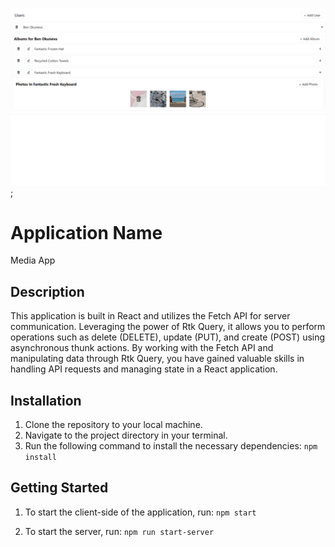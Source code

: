![coffeShop image](/public/mymedia.png);

# Application Name

Media App

## Description

This application is built in React and utilizes the Fetch API for server communication. Leveraging the power of Rtk Query, it allows you to perform operations such as delete (DELETE), update (PUT), and create (POST) using asynchronous thunk actions. By working with the Fetch API and manipulating data through Rtk Query, you have gained valuable skills in handling API requests and managing state in a React application.

## Installation

1. Clone the repository to your local machine.
2. Navigate to the project directory in your terminal.
3. Run the following command to install the necessary dependencies: `npm install`

## Getting Started

1. To start the client-side of the application, run:
   `npm start`

2. To start the server, run: `npm run start-server`
